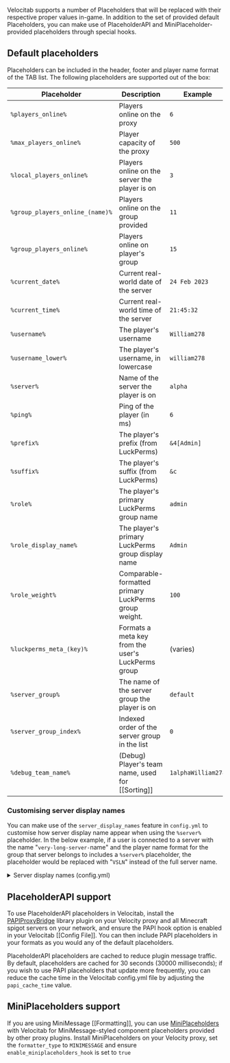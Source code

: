Velocitab supports a number of Placeholders that will be replaced with their respective proper values in-game. In addition to the set of provided default Placeholders, you can make use of PlaceholderAPI and MiniPlaceholder-provided placeholders through special hooks.

## Default placeholders
Placeholders can be included in the header, footer and player name format of the TAB list. The following placeholders are supported out of the box:

| Placeholder                     | Description                                          | Example            |
|---------------------------------|------------------------------------------------------|--------------------|
| `%players_online%`              | Players online on the proxy                          | `6`                |
| `%max_players_online%`          | Player capacity of the proxy                         | `500`              |
| `%local_players_online%`        | Players online on the server the player is on        | `3`                |
| `%group_players_online_(name)%` | Players online on the group provided                 | `11`               |
| `%group_players_online%`        | Players online on player's group                     | `15`               |
| `%current_date%`                | Current real-world date of the server                | `24 Feb 2023`      |
| `%current_time%`                | Current real-world time of the server                | `21:45:32`         |
| `%username%`                    | The player's username                                | `William278`       |
| `%username_lower%`              | The player's username, in lowercase                  | `william278`       |
| `%server%`                      | Name of the server the player is on                  | `alpha`            |
| `%ping%`                        | Ping of the player (in ms)                           | `6`                |
| `%prefix%`                      | The player's prefix (from LuckPerms)                 | `&4[Admin]`        |
| `%suffix%`                      | The player's suffix (from LuckPerms)                 | `&c `              |
| `%role%`                        | The player's primary LuckPerms group name            | `admin`            |
| `%role_display_name%`           | The player's primary LuckPerms group display name    | `Admin`            |
| `%role_weight%`                 | Comparable-formatted primary LuckPerms group weight. | `100`              |
| `%luckperms_meta_(key)%`        | Formats a meta key from the user's LuckPerms group   | (varies)           |
| `%server_group%`                | The name of the server group the player is on        | `default`          |
| `%server_group_index%`          | Indexed order of the server group in the list        | `0`                |
| `%debug_team_name%`             | (Debug) Player's team name, used for [[Sorting]]     | `1alphaWilliam278` |

### Customising server display names
You can make use of the `server_display_names` feature in `config.yml` to customise how server display name appear when using the `%server%` placeholder. In the below example, if a user is connected to a server with the name "`very-long-server-`name" and the player name format for the group that server belongs to includes a `%server%` placeholder, the placeholder would be replaced with "`VSLN`" instead of the full server name.

<details>
<summary>Server display names (config.yml)</summary>

```yaml
# Define custom names to be shown in the TAB list for specific server names.
# If no custom display name is provided for a server, its original name will be used.
server_display_names:
  very-long-server-name: VLSN
```
</details>

## PlaceholderAPI support
To use PlaceholderAPI placeholders in Velocitab, install the [PAPIProxyBridge](https://modrinth.com/plugin/papiproxybridge) library plugin on your Velocity proxy and all Minecraft spigot servers on your network, and ensure the PAPI hook option is enabled in your Velocitab [[Config File]]. You can then include PAPI placeholders in your formats as you would any of the default placeholders.

PlaceholderAPI placeholders are cached to reduce plugin message traffic. By default, placeholders are cached for 30 seconds (30000 milliseconds); if you wish to use PAPI placeholders that update more frequently, you can reduce the cache time in the Velocitab config.yml file by adjusting the `papi_cache_time` value.

## MiniPlaceholders support
If you are using MiniMessage [[Formatting]], you can use [MiniPlaceholders](https://github.com/MiniPlaceholders/MiniPlaceholders) with Velocitab for MiniMessage-styled component placeholders provided by other proxy plugins. Install MiniPlaceholders on your Velocity proxy, set the `formatter_type` to `MINIMESSAGE` and ensure `enable_miniplaceholders_hook` is set to `true`